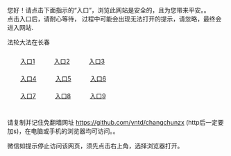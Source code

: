您好！请点击下面指示的“入口”，浏览此网站是安全的，且为您带来平安。。 <br/>
点击入口后，请耐心等待， 过程中可能会出现无法打开的提示，请忽略，最终会进入网站. </br>

法轮大法在长春<br/>
<div style="padding:10px"><a style="margin:20px" target="_blank" href="https://ds7a3sy3xcrrr.cloudfront.net/2Qpsp?vuvwp" id="ccLink1" rel="nofollow">入口1</a> <a target="_blank" style="margin:20px" href="https://d3sfrrqegw3m0t.cloudfront.net/2Qpsp?gdiabswy" id="ccLink2" rel="nofollow">入口2</a> <a style="margin:20px" target="_blank" href="https://d30qdkrkyrdkmp.cloudfront.net/2Qpsp?tsfgo" id="ccLink3" rel="nofollow">入口3</a></div>

<div style="padding:10px" ><a style="margin:20px" target="_blank" href="https://ds7a3sy3xcrrr.cloudfront.net/2Qpsp?vuvwp" id="ccLink4" rel="nofollow">入口4</a> <a style="margin:20px" href="https://d3sfrrqegw3m0t.cloudfront.net/2Qpsp?gdiabswy" target="_blank" id="ccLink5" rel="nofollow">入口5</a> <a style="margin:20px" href="https://d30qdkrkyrdkmp.cloudfront.net/2Qpsp?tsfgo" target="_blank" id="ccLink6" rel="nofollow">入口6</a></div>

<div style="padding:10px"><a style="margin:20px" target="_blank" href="https://ds7a3sy3xcrrr.cloudfront.net/2Qpsp?vuvwp" id="ccLink7" rel="nofollow">入口7</a> <a style="margin:20px" href="https://d3sfrrqegw3m0t.cloudfront.net/2Qpsp?gdiabswy" target="_blank" id="ccLink8" rel="nofollow">入口8</a> <a style="margin:20px" target="_blank" href="https://d30qdkrkyrdkmp.cloudfront.net/2Qpsp?tsfgo" id="ccLink9" rel="nofollow">入口9</a></div>

<br/>



请复制并记住免翻墙网址 https://github.com/yntd/changchunzx (http后一定要加s)，在电脑或手机的浏览器均可访问。。<br/>

微信如提示停止访问该网页，须先点击右上角，选择浏览器打开。
